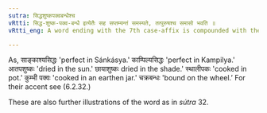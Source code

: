 ```yaml
---
sutra: सिद्धशुष्कपक्वबन्धैश्च
vRtti: सिद्ध-शुष्क-पक्व-बन्धै इत्येतैः सह सप्तम्यन्तं समस्यते, तत्पुरुषश्च समासो भवति ॥
vRtti_eng: A word ending with the 7th case-affix is compounded with the words _siddha_ ‘perfected,' _šushka_ ‘dried,' _pakva_ 'cooked' and _bandha_ 'bound,' and the resulting compound is _Tat-purusha_.

---
```

As, साङ्काश्यसिद्धः 'perfect in Sánkásya.' काम्पिल्यसिद्धः 'perfect in Kampilya.' आतपशुष्कः 'dried in the sun.' छायाशुष्कः dried in the shade.' स्थालीपकः 'cooked in pot.' कुम्भी पक्वः 'cooked in an earthen jar.' चक्रबन्धः 'bound on the wheel.’ For their accent see (6.2.32.)
 
These are also further illustrations of the word as in _sútra_ 32.